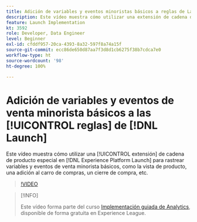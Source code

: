 ```yaml
---
title: Adición de variables y eventos minoristas básicos a reglas de Launch
description: Este vídeo muestra cómo utilizar una extensión de cadena de producto especial en Launch para rastrear variables y eventos de venta minorista básicos, como la vista de producto, una adición al carro de compras, un cierre de compra, etc.
feature: Launch Implementation
kt: 3592
role: Developer, Data Engineer
level: Beginner
exl-id: cfddf957-20ca-4393-8a32-597f8a74a15f
source-git-commit: ecc86de650d87aa7f3d8d1cb6275f38b7cdca7e0
workflow-type: ht
source-wordcount: '98'
ht-degree: 100%

---
```


# Adición de variables y eventos de venta minorista básicos a las [!UICONTROL reglas] de [!DNL Launch]

Este vídeo muestra cómo utilizar una [!UICONTROL extensión] de cadena de producto especial en [!DNL Experience Platform Launch] para rastrear variables y eventos de venta minorista básicos, como la vista de producto, una adición al carro de compras, un cierre de compra, etc.

>[!VIDEO](https://video.tv.adobe.com/v/28763/?quality=12&learn=on)

>[!INFO]
>
> Este vídeo forma parte del curso [Implementación guiada de Analytics](https://experienceleague.adobe.com/?recommended=Analytics-D-1-2019.1), disponible de forma gratuita en Experience League.